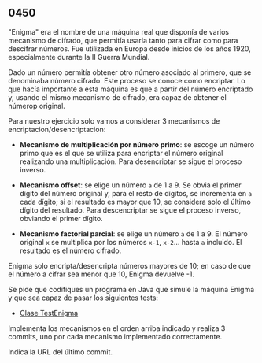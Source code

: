## 0450

"Enigma" era el nombre de una máquina real que disponía de varios mecanismo de cifrado, que permitía usarla tanto para cifrar como para descifrar números. Fue utilizada en Europa desde inicios de los años 1920, especialmente durante la II Guerra Mundial.

Dado un número permitía obtener otro número asociado al primero, que se denominaba número cifrado. Este proceso se conoce como encriptar. Lo que hacía importante a esta máquina es que a partir del número encriptado y, usando el mismo mecanismo de cifrado, era capaz de obtener el númerop original.

Para nuestro ejercicio solo vamos a considerar 3 mecanismos de encriptacion/desencriptacion:

* __Mecanismo de multiplicación por número primo__: se escoge un número primo que es el que se utiliza para encriptar el número original realizando una multiplicación. Para desencriptar se sigue el proceso inverso.

* __Mecanismo offset__: se elige un número `a` de 1 a 9. Se obvia el primer dígito del número original y, para el resto de dígitos, se incrementa en `a` cada dígito; si el resultado es mayor que 10, se considera solo el último dígito del resultado. Para descencriptar se sigue el proceso inverso, obviando el primer dígito.

* __Mecanismo factorial parcial__: se elige un número `a` de 1 a 9. El número original `x` se multiplica por los números `x-1`, `x-2`... hasta `a` incluido. El resultado es el número cifrado.

Enigma solo encripta/desencripta números mayores de 10; en caso de que el número a cifrar sea menor que 10, Enigma devuelve -1.

Se pide que codifiques un programa en Java que simule la máquina Enigma y que sea capaz de pasar los siguientes tests:

* [Clase TestEnigma](https://gist.github.com/miguelbayon/d57eddca1f2327592270b561bccdf851)

Implementa los mecanismos en el orden arriba indicado y realiza 3 commits, uno por cada mecanismo implementado correctamente.

Indica la URL del último commit.



